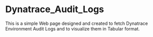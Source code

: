 # Dynatrace_Audit_Logs
This is a simple Web page designed and created to fetch Dynatrace Environment Audit Logs and to visualize them in Tabular format.
